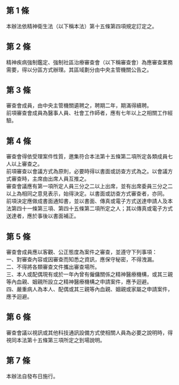 第 1 條
-------
本辦法依精神衛生法（以下稱本法）第十五條第四項規定訂定之。

第 2 條
-------
精神疾病強制鑑定、強制社區治療審查會（以下稱審查會）為應審查業務  
需要，得以分區方式辦理。其區域劃分由中央主管機關公告之。

第 3 條
-------
審查會成員，由中央主管機關遴聘之，聘期二年，期滿得續聘。  
前項審查會成員為醫事人員、社會工作師者，應有七年以上之相關工作經  
驗。

第 4 條
-------
審查會得依受理案件性質，邀集符合本法第十五條第二項所定各類成員七  
人以上審查之。  
前項審查以會議方式為原則，必要時得以書面或訪查方式為之。以會議方  
式審查時，主席由出席人員互推之。  
審查會議應有第一項所定人員三分之二以上出席，並有出席委員三分之二  
以上為相同之意見表示，始得決定。以書面或訪查方式審查者，亦同。  
前項決定應做成書面通知書，並以書面、傳真或電子方式送達申請人及本  
法第四十一條第三項、第四十五條第二項所定之人；其以傳真或電子方式  
送達者，應於事後以書面補正。

第 5 條
-------
審查會成員應以客觀、公正態度為案件之審查，並遵守下列事項：  
一、對審查內容或因審查而知悉之資訊，應保守秘密，不得洩漏。  
二、不得將各類審查文件攜出審查場所。  
三、本人或配偶現有或於一年內曾有僱傭關係之精神醫療機構，或其三親  
    等內血親、姻親所設立之精神醫療機構之申請案件，應予迴避。  
四、嚴重病人為本人、配偶或其三親等內血親、姻親或家屬之申請案件，  
    應予迴避。

第 6 條
-------
審查會議以視訊或其他科技通訊設備方式使相關人員為必要之說明時，得  
視同本法第十五條第三項所定之到場說明。

第 7 條
-------
本辦法自發布日施行。

